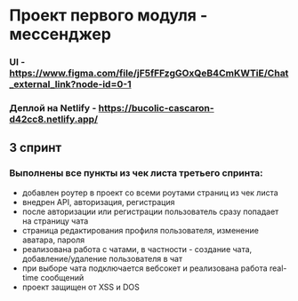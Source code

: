 # Проект первого модуля - мессенджер

### UI - https://www.figma.com/file/jF5fFFzgGOxQeB4CmKWTiE/Chat_external_link?node-id=0-1
### Деплой на Netlify - https://bucolic-cascaron-d42cc8.netlify.app/

## 3 спринт

### Выполнены все пункты из чек листа третьего спринта:
  
  - добавлен роутер в проект со всеми роутами страниц из чек листа
  - внедрен API, авторизация, регистрация
  - после авторизации или регистрации пользователь сразу попадает на страницу чата
  - страница редактирования профиля пользователя, изменение аватара, пароля
  - реализована работа с чатами, в частности - создание чата, добавление/удаление пользователя в чат
  - при выборе чата подключается вебсокет и реализована работа real-time сообщений
  - проект защищен от XSS и DOS
